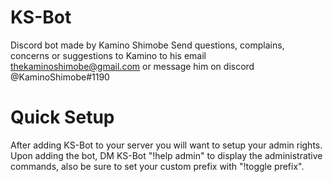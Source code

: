 # KS-Bot
Discord bot made by Kamino Shimobe
Send questions, complains, concerns or suggestions to Kamino to his email thekaminoshimobe@gmail.com or message him on discord @KaminoShimobe#1190

# Quick Setup
After adding KS-Bot to your server you will want to setup your admin rights. Upon adding the bot, DM KS-Bot "!help admin" to display the administrative commands, also be sure to set your custom prefix with "!toggle prefix".

